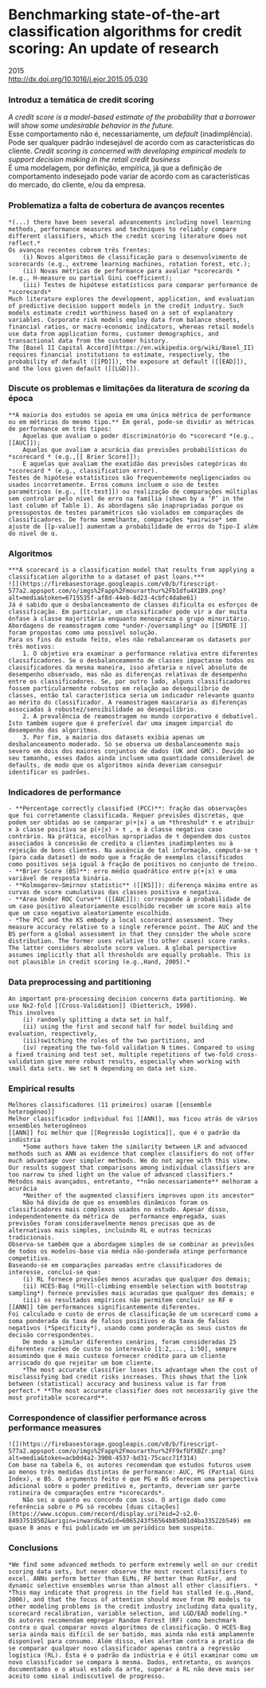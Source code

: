 # Benchmarking state-of-the-art classification algorithms for credit scoring: An update of research
2015  
http://dx.doi.org/10.1016/j.ejor.2015.05.030

### Introduz a temática de credit scoring
*A credit score is a model-based estimate of the probability that a borrower will show some undesirable behavior in the future.*  
    Esse comportamento não é, necessariamente, um *default* (inadimplência). Pode ser qualquer padrão indesejável de acordo com as características do cliente. 
*Credit scoring is concerned with developing empirical models to support decision making in the retail credit business*  
    É uma modelagem, por definição, empírica, já que a definição de comportamento indesejado pode variar de acordo com as características do mercado, do cliente, e/ou da empresa.
### Problematiza a falta de cobertura de avanços recentes 
    *(...) there have been several advancements including novel learning methods, performance measures and techniques to reliably compare different classifiers, which the credit scoring literature does not reflect.*
    Os avanços recentes cobrem três frentes:
        (i) Novos algoritmos de classificação para o desenvolvimento de scorecards (e.g., extreme learning machines, rotation forest, etc.);
        (ii) Novas métricas de performance para avaliar *scorecards *(e.g., H-measure ou partial Gini coefficient);
        (iii) Testes de hipótese estatísticos para comparar performance de *scorecards*
    Much literature explores the development, application, and evaluation of predictive decision support models in the credit industry. Such models estimate credit worthiness based on a set of explanatory variables. Corporate risk models employ data from balance sheets, financial ratios, or macro-economic indicators, whereas retail models use data from application forms, customer demographics, and transactional data from the customer history.
    The [Basel II Capital Accord](https://en.wikipedia.org/wiki/Basel_II) requires financial institutions to estimate, respectively, the probability of default ([[PD]]), the exposure at default ([[EAD]]), and the loss given default ([[LGD]]).
### Discute os problemas e limitações da literatura de *scoring* da época
    **A maioria dos estudos se apoia em uma única métrica de performance ou em métricas do mesmo tipo.** Em geral, pode-se dividir as métricas de performance em três tipos:
        Aquelas que avaliam o poder discriminatório do *scorecard *(e.g., [[AUC]]); 
        Aquelas que avaliam a acurácia das previsões probabilísticas do *scorecard * (e.g.,[[ Brier Score]]); 
        E aquelas que avaliam the exatidão das previsões categóricas do *scorecard * (e.g., classification error).
    Testes de hipótese estatísticos são frequentemente negligenciados ou usados incorretamente. Erros comuns incluem o uso de testes paramétricos (e.g., [[t-test]]) ou realização de comparações múltiplas sem controlar pelo nível de erro na família (shown by a ‘P’ in the last column of Table 1). As abordagens são inapropriadas porque os pressupostos de testes paramétricos são violados em comparações de classificadores. De forma semelhante, comparações *pairwise* sem ajuste de [[p-value]] aumentam a probabilidade de erros do Tipo-I além do nivel de α.
### Algoritmos
    ***A scorecard is a classification model that results from applying a classification algorithm to a dataset of past loans.***
    ![](https://firebasestorage.googleapis.com/v0/b/firescript-577a2.appspot.com/o/imgs%2Fapp%2Fmourarthur%2FbIdfu4X1B9.png?alt=media&token=6715535f-af8d-44eb-8d23-4cbfc4dabe61)
    Já é sabido que o desbalanceamento de classes dificulta os esforços de classificação. Em particular, um classificador pode vir a dar muita ênfase à classe majoritária enquanto menospreza o grupo minoritário. Abordagens de reamostragem como *under-/oversampling* ou [[SMOTE ]] foram propostas como uma possível solução.
    Para os fins do estudo feito, eles não rebalancearam os datasets por três motivos:
        1. O objetivo era examinar a performance relativa entre diferentes classificadores. Se o desbalanceamento de classes impactasse todos os classificadores da mesma maneira, isso afetaria o nível absoluto de desempenho observado, mas não as diferenças relativas de desempenho entre os classificadores. Se, por outro lado, alguns classificadores fossem particularmente robustos em relação ao desequilíbrio de classes, então tal característica seria um indicador relevante quanto ao mérito do classificador. A reamostragem mascararia as diferenças associadas à robustez/sensibilidade ao desequilíbrio.
        2. A prevalência de reamostragem no mundo corporativo é debatível. Isto também sugere que é preferível dar uma imagem imparcial do desempenho dos algoritmos. 
        3. Por fim, a maioria dos datasets exibia apenas um desbalanceamento moderado. Só se observa um desbalanceamento mais severo em dois dos maiores conjuntos de dados (UK and GMC). Devido ao seu tamanho, esses dados ainda incluem uma quantidade considerável de defaults, de modo que os algoritmos ainda deveriam conseguir identificar os padrões.
### Indicadores de performance
    - **Percentage correctly classified (PCC)**: fração das observações que foi corretamente classificada. Requer previsões discretas, que podem ser obtidas ao se comparar p(+|x) a um *threshold* τ e atribuir x à classe positiva se p(+|x) > τ , e à classe negativa caso contrário. Na prática, escolhas apropriadas de τ dependem dos custos associados à concessão de credito a clientes inadimplentes ou à rejeição de bons clientes. Na ausência de tal informação, computa-se τ (para cada dataset) de modo que a fração de exemplos classificados como positivos seja igual à fração de positivos no conjunto de treino.
    - **Brier Score (BS)**: erro médio quadrático entre p(+|x) e uma variável de resposta binária.
    - **Kolmogorov–Smirnov statistic** ([[KS]]): diferença máxima entre as curvas de score cumulativas das classes positiva e negativa. 
    - **Area Under ROC Curve** ([[AUC]]): corresponde à probabilidade de um caso positivo aleatoriamente escolhido receber um score mais alto que um caso negativo aleatoriamente escolhido.
    - *The PCC and the KS embody a local scorecard assessment. They measure accuracy relative to a single reference point. The AUC and the BS perform a global assessment in that they consider the whole score distribution. The former uses relative (to other cases) score ranks. The latter considers absolute score values. A global perspective assumes implicitly that all thresholds are equally probable. This is not plausible in credit scoring (e.g.,Hand, 2005).*
### Data preprocessing and partitioning
    An important pre-processing decision concerns data partitioning. We use Nx2-fold [[Cross-Validation]] (Dietterich, 1998). 
    This involves 
        (i) randomly splitting a data set in half,
        (ii) using the first and second half for model building and evaluation, respectively,
        (iii)switching the roles of the two partitions, and
        (iv) repeating the two-fold validation N times. Compared to using a fixed training and test set, multiple repetitions of two-fold cross-validation give more robust results, especially when working with small data sets. We set N depending on data set size. 
### Empirical results
    Melhores classificadores (11 primeiros) usaram [[ensemble heterogêneo]]
    Melhor classificador individual foi [[ANN]], mas ficou atrás de vários ensembles heterogêneos
    [[ANN]] foi melhor que [[Regressão Logística]], que é o padrão da indústria
        *Some authors have taken the similarity between LR and advanced methods such as ANN as evidence that complex classifiers do not offer much advantage over simpler methods. We do not agree with this view. Our results suggest that comparisons among individual classifiers are too narrow to shed light on the value of advanced classifiers.*
    Métodos mais avançados, entretanto, **não necessariamente** melhoram a acurácia
        *Neither of the augmented classifiers improves upon its ancestor*
        Não há dúvida de que os ensembles dinâmicos foram os classificadores mais complexos usados no estudo. Apesar disso, independentemente da métrica de   performance empregada, suas previsões foram consideravelmente menos precisas que as de alternativas mais simples, incluindo RL e outras tecnicas tradicionais.
    Observa-se também que a abordagem simples de se combinar as previsões de todos os modelos-base via média não-ponderada atinge performance competitiva.
    Baseando-se em comparações pareadas entre classificadores de interesse, concluí-se que:
        (i) RL fornece previsões menos acuradas que qualquer dos demais;
        (ii) HCES-Bag (*Hill-climbing ensemble selection with bootstrap sampling*) fornece previsões mais acuradas que qualquer dos demais; e
        (iii) os resultados empíricos não permitem concluir se RF e [[ANN]] têm performances significantemente diferentes.
    Foi calculado o custo de erros de classificação de um scorecard como a soma ponderada da taxa de falsos positivos e da taxa de falsos negativos (*Specificity*), usando como ponderação os seus custos de decisão correspondentes.
        De modo a simular diferentes cenários, foram consideradas 25 diferentes razões de custo no interevalo [1:2,..., 1:50], sempre assumindo que é mais custoso fornecer crédito para um cliente arriscado do que rejeitar um bom cliente.
        *The most accurate classifier loses its advantage when the cost of misclassifying bad credit risks increases. This shows that the link between (statistical) accuracy and business value is far from perfect.* **The most accurate classifier does not necessarily give the most profitable scorecard**.
### Correspondence of classifier performance across performance measures
    ![](https://firebasestorage.googleapis.com/v0/b/firescript-577a2.appspot.com/o/imgs%2Fapp%2Fmourarthur%2FF9xfUfXBZr.png?alt=media&token=acb0d4a2-3908-4537-bd31-75cacc71f314)
    Com base na tabela 6, os autores recomendam que estudos futuros usem ao menos três medidas distintas de performance: AUC, PG (Partial Gini Index), e BS. O argumento feito é que PG e BS oferecem uma perspectiva adicional sobre o poder preditivo e, portanto, deveriam ser parte rotineira de comparações entre *scorecards*.
        Não sei o quanto eu concordo com isso. O artigo dado como referência sobre o PG só recebeu [duas citações](https://www.scopus.com/record/display.uri?eid=2-s2.0-84937518502&origin=inward&txGid=6065243f56564b85d01d4ba33522b549) em quase 8 anos e foi publicado em um periódico bem suspeito.
### Conclusions
    *We find some advanced methods to perform extremely well on our credit scoring data sets, but never observe the most recent classifiers to excel. ANNs perform better than ELMs, RF better than RotFor, and dynamic selective ensembles worse than almost all other classifiers. *
    *This may indicate that progress in the field has stalled (e.g.,Hand, 2006), and that the focus of attention should move from PD models to other modeling problems in the credit industry including data quality, scorecard recalibration, variable selection, and LGD/EAD modeling.*
    Os autores recomendam empregar Random Forest (RF) como benchmark contra o qual comparar novos algoritmos de classificação. O HCES-Bag seria ainda mais difícil de ser batido, mas ainda não está amplamente disponível para consumo. Além disso, eles alertam contra a pratica de se comparar qualquer novo classificador apenas contra a regressão logística (RL). Esta é o padrão da indústria e é útil examinar como um novo classificador se compara à mesma. Dados, entretanto, os avanços documentados e o atual estado da arte, superar a RL não deve mais ser aceito como sinal indiscutível de progresso.
